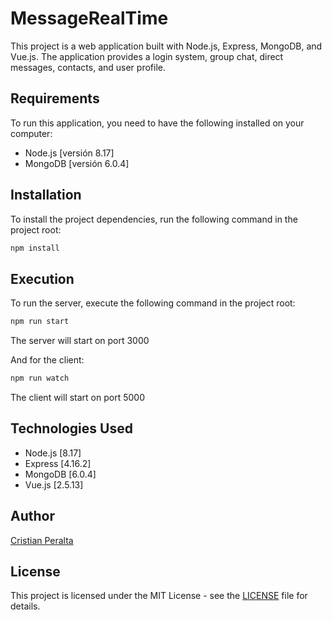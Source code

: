 # MessageRealTime

This project is a web application built with Node.js, Express, MongoDB, and Vue.js. The application provides a login system, group chat, direct messages, contacts, and user profile.

## Requirements 

To run this application, you need to have the following installed on your computer:

- Node.js [versión 8.17]
- MongoDB [versión 6.0.4]

## Installation 

To install the project dependencies, run the following command in the project root:

```bash
npm install
```

## Execution

To run the server, execute the following command in the project root:

```bash
npm run start
```
The server will start on port 3000

And for the client:

```bash
npm run watch
```
The client will start on port 5000
## Technologies Used
  - Node.js [8.17]
  - Express [4.16.2]
  - MongoDB [6.0.4]
  - Vue.js [2.5.13]
 
## Author
[Cristian Peralta](https://github.com/CristianPeralta)

## License
This project is licensed under the MIT License - see the [LICENSE](https://opensource.org/licenses/MIT) file for details.
